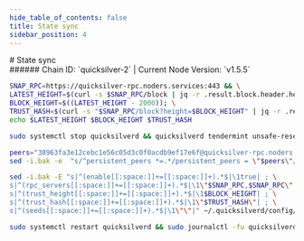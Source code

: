 ```yaml
---
hide_table_of_contents: false
title: State sync
sidebar_position: 4
---
```


<div class="h1-with-icon icon-quicksilver">
# State sync
</div>
###### Chain ID: `quicksilver-2` | Current Node Version: `v1.5.5`

```bash
SNAP_RPC=https://quicksilver-rpc.noders.services:443 && \
LATEST_HEIGHT=$(curl -s $SNAP_RPC/block | jq -r .result.block.header.height); \
BLOCK_HEIGHT=$((LATEST_HEIGHT - 2000)); \
TRUST_HASH=$(curl -s "$SNAP_RPC/block?height=$BLOCK_HEIGHT" | jq -r .result.block_id.hash) && \
echo $LATEST_HEIGHT $BLOCK_HEIGHT $TRUST_HASH
```
```bash
sudo systemctl stop quicksilverd && quicksilverd tendermint unsafe-reset-all --home ~/.quicksilverd --keep-addr-book
```
```bash
peers="38963fa3e12cebc1e56c05d3c0f0acdb9ef17e6f@quicksilver-rpc.noders.services:16656"
sed -i.bak -e  "s/^persistent_peers *=.*/persistent_peers = \"$peers\"/" ~/.quicksilverd/config/config.toml
```
```bash
sed -i.bak -E "s|^(enable[[:space:]]+=[[:space:]]+).*$|\1true| ; \
s|^(rpc_servers[[:space:]]+=[[:space:]]+).*$|\1\"$SNAP_RPC,$SNAP_RPC\"| ; \
s|^(trust_height[[:space:]]+=[[:space:]]+).*$|\1$BLOCK_HEIGHT| ; \
s|^(trust_hash[[:space:]]+=[[:space:]]+).*$|\1\"$TRUST_HASH\"| ; \
s|^(seeds[[:space:]]+=[[:space:]]+).*$|\1\"\"|" ~/.quicksilverd/config/config.toml
```
```bash
sudo systemctl restart quicksilverd && sudo journalctl -fu quicksilverd --no-hostname -o cat
```
